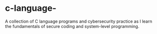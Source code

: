 # c-language-
A collection of C language programs and cybersecurity practice as I learn the fundamentals of secure coding and system-level programming.

